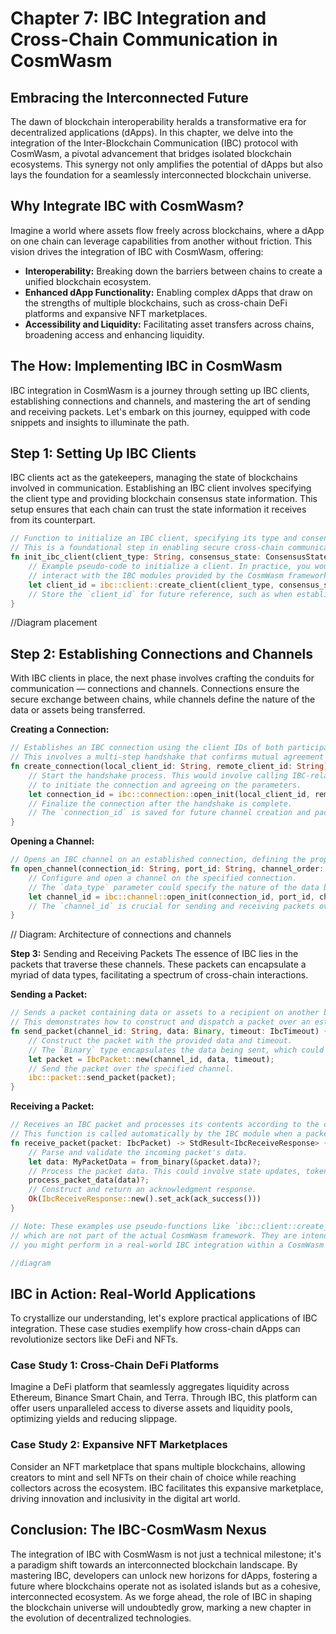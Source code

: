# Chapter 7: IBC Integration and Cross-Chain Communication in CosmWasm

## Embracing the Interconnected Future

The dawn of blockchain interoperability heralds a transformative era for decentralized applications (dApps). In this chapter, we delve into the integration of the Inter-Blockchain Communication (IBC) protocol with CosmWasm, a pivotal advancement that bridges isolated blockchain ecosystems. This synergy not only amplifies the potential of dApps but also lays the foundation for a seamlessly interconnected blockchain universe.

## **Why** Integrate IBC with CosmWasm?
Imagine a world where assets flow freely across blockchains, where a dApp on one chain can leverage capabilities from another without friction. This vision drives the integration of IBC with CosmWasm, offering:

- **Interoperability:** Breaking down the barriers between chains to create a unified blockchain ecosystem.
- **Enhanced dApp Functionality:** Enabling complex dApps that draw on the strengths of multiple blockchains, such as cross-chain DeFi platforms and expansive NFT marketplaces.
- **Accessibility and Liquidity:** Facilitating asset transfers across chains, broadening access and enhancing liquidity.

## **The How:** Implementing IBC in CosmWasm
IBC integration in CosmWasm is a journey through setting up IBC clients, establishing connections and channels, and mastering the art of sending and receiving packets. Let's embark on this journey, equipped with code snippets and insights to illuminate the path.

## **Step 1:** Setting Up IBC Clients
IBC clients act as the gatekeepers, managing the state of blockchains involved in communication. Establishing an IBC client involves specifying the client type and providing blockchain consensus state information. This setup ensures that each chain can trust the state information it receives from its counterpart.
```rust
// Function to initialize an IBC client, specifying its type and consensus state.
// This is a foundational step in enabling secure cross-chain communication.
fn init_ibc_client(client_type: String, consensus_state: ConsensusState) {
    // Example pseudo-code to initialize a client. In practice, you would
    // interact with the IBC modules provided by the CosmWasm framework.
    let client_id = ibc::client::create_client(client_type, consensus_state);
    // Store the `client_id` for future reference, such as when establishing connections.
}
```
//Diagram placement

## **Step 2:** Establishing Connections and Channels
With IBC clients in place, the next phase involves crafting the conduits for communication — connections and channels. Connections ensure the secure exchange between chains, while channels define the nature of the data or assets being transferred.

**Creating a Connection:**

```rust
// Establishes an IBC connection using the client IDs of both participating blockchains.
// This involves a multi-step handshake that confirms mutual agreement on the connection's parameters.
fn create_connection(local_client_id: String, remote_client_id: String) {
    // Start the handshake process. This would involve calling IBC-related functions
    // to initiate the connection and agreeing on the parameters.
    let connection_id = ibc::connection::open_init(local_client_id, remote_client_id);
    // Finalize the connection after the handshake is complete.
    // The `connection_id` is saved for future channel creation and packet transfers.
}

```
**Opening a Channel:**

```rust
// Opens an IBC channel on an established connection, defining the properties of the data or assets to be transferred.
fn open_channel(connection_id: String, port_id: String, channel_order: IbcOrder, data_type: String) {
    // Configure and open a channel on the specified connection.
    // The `data_type` parameter could specify the nature of the data being transferred, such as tokens or messages.
    let channel_id = ibc::channel::open_init(connection_id, port_id, channel_order, data_type);
    // The `channel_id` is crucial for sending and receiving packets over this channel.
}
```
// Diagram: Architecture of connections and channels

**Step 3:** Sending and Receiving Packets
The essence of IBC lies in the packets that traverse these channels. These packets can encapsulate a myriad of data types, facilitating a spectrum of cross-chain interactions.

**Sending a Packet:**
```rust
// Sends a packet containing data or assets to a recipient on another blockchain.
// This demonstrates how to construct and dispatch a packet over an established IBC channel.
fn send_packet(channel_id: String, data: Binary, timeout: IbcTimeout) {
    // Construct the packet with the provided data and timeout.
    // The `Binary` type encapsulates the data being sent, which could be encoded information or a token transfer command.
    let packet = IbcPacket::new(channel_id, data, timeout);
    // Send the packet over the specified channel.
    ibc::packet::send_packet(packet);
}
```
**Receiving a Packet:**
```rust
// Receives an IBC packet and processes its contents according to the contract's logic.
// This function is called automatically by the IBC module when a packet is received.
fn receive_packet(packet: IbcPacket) -> StdResult<IbcReceiveResponse> {
    // Parse and validate the incoming packet's data.
    let data: MyPacketData = from_binary(&packet.data)?;
    // Process the packet data. This could involve state updates, token transfers, or other operations.
    process_packet_data(data)?;
    // Construct and return an acknowledgment response.
    Ok(IbcReceiveResponse::new().set_ack(ack_success()))
}

// Note: These examples use pseudo-functions like `ibc::client::create_client` and `process_packet_data`,
// which are not part of the actual CosmWasm framework. They are intended to illustrate the kind of operations
// you might perform in a real-world IBC integration within a CosmWasm contract.

//diagram
```
## IBC in Action: Real-World Applications
To crystallize our understanding, let's explore practical applications of IBC integration. These case studies exemplify how cross-chain dApps can revolutionize sectors like DeFi and NFTs.

### Case Study 1: Cross-Chain DeFi Platforms

Imagine a DeFi platform that seamlessly aggregates liquidity across Ethereum, Binance Smart Chain, and Terra. Through IBC, this platform can offer users unparalleled access to diverse assets and liquidity pools, optimizing yields and reducing slippage.

### Case Study 2: Expansive NFT Marketplaces

Consider an NFT marketplace that spans multiple blockchains, allowing creators to mint and sell NFTs on their chain of choice while reaching collectors across the ecosystem. IBC facilitates this expansive marketplace, driving innovation and inclusivity in the digital art world.

## Conclusion: The IBC-CosmWasm Nexus
The integration of IBC with CosmWasm is not just a technical milestone; it's a paradigm shift towards an interconnected blockchain landscape. By mastering IBC, developers can unlock new horizons for dApps, fostering a future where blockchains operate not as isolated islands but as a cohesive, interconnected ecosystem. As we forge ahead, the role of IBC in shaping the blockchain universe will undoubtedly grow, marking a new chapter in the evolution of decentralized technologies.